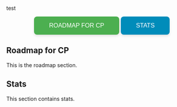 test

<div align="center">
  <a href="#roadmap-for-cp" style="text-decoration: none;">
    <button style="background-color: #4CAF50; color: white; padding: 15px 40px; font-size: 16px; text-align: center; border: none; border-radius: 8px; cursor: pointer; display: inline-block; box-shadow: 0 4px 6px rgba(0, 0, 0, 0.1); transition: background-color 0.3s;">
      ROADMAP FOR CP
    </button>
  </a>
  <a href="#stats" style="text-decoration: none;">
    <button style="background-color: #008CBA; color: white; padding: 15px 40px; font-size: 16px; text-align: center; border: none; border-radius: 8px; cursor: pointer; display: inline-block; box-shadow: 0 4px 6px rgba(0, 0, 0, 0.1); transition: background-color 0.3s;">
      STATS
    </button>
  </a>
</div>

## Roadmap for CP
<a id="roadmap-for-cp"></a>
This is the roadmap section.

## Stats
<a id="stats"></a>
This section contains stats.
